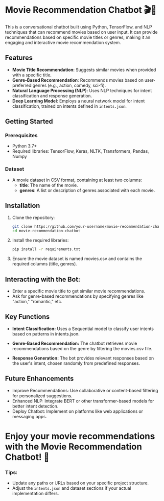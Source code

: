 # Movie Recommendation Chatbot 🎬🤖

This is a conversational chatbot built using Python, TensorFlow, and NLP techniques that can recommend movies based on user input. It can provide recommendations based on specific movie titles or genres, making it an engaging and interactive movie recommendation system.

## Features

- **Movie Title Recommendation**: Suggests similar movies when provided with a specific title.
- **Genre-Based Recommendation**: Recommends movies based on user-preferred genres (e.g., action, comedy, sci-fi).
- **Natural Language Processing (NLP)**: Uses NLP techniques for intent classification and response generation.
- **Deep Learning Model**: Employs a neural network model for intent classification, trained on intents defined in `intents.json`.

## Getting Started

### Prerequisites

- Python 3.7+
- Required libraries: TensorFlow, Keras, NLTK, Transformers, Pandas, Numpy

### Dataset

- A movie dataset in CSV format, containing at least two columns:
  - **title**: The name of the movie.
  - **genres**: A list or description of genres associated with each movie.

## Installation

1. Clone the repository:
   ```bash
   git clone https://github.com/your-username/movie-recommendation-chatbot.git
   cd movie-recommendation-chatbot
2. Install the required libraries:
   ```bash
   pip install -r requirements.txt
3. Ensure the movie dataset is named movies.csv and contains the required columns (title, genres).

## Interacting with the Bot:

- Enter a specific movie title to get similar movie recommendations.
- Ask for genre-based recommendations by specifying genres like "action," "romantic," etc.

## Key Functions

- **Intent Classification:** Uses a Sequential model to classify user intents based on patterns in intents.json.

- **Genre-Based Recommendation:** The chatbot retrieves movie recommendations based on the genre by filtering the movies.csv file.

- **Response Generation:** The bot provides relevant responses based on the user's intent, chosen randomly from predefined responses.

## Future Enhancements

- Improve Recommendations: Use collaborative or content-based filtering for personalized suggestions.
- Enhanced NLP: Integrate BERT or other transformer-based models for better intent detection.
- Deploy Chatbot: Implement on platforms like web applications or messaging apps.

# Enjoy your movie recommendations with the Movie Recommendation Chatbot! 🎉


### Tips:
- Update any paths or URLs based on your specific project structure.
- Adjust the `intents.json` and dataset sections if your actual implementation differs.
